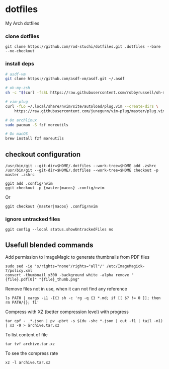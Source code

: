 # dotfiles
My Arch dotfiles

### clone dotfiles
```console
git clone https://github.com/rod-stuchi/dotfiles.git .dotfiles --bare --no-checkout
```

### install deps
```sh
# asdf-vm
git clone https://github.com/asdf-vm/asdf.git ~/.asdf

# oh-my-zsh
sh -c "$(curl -fsSL https://raw.githubusercontent.com/robbyrussell/oh-my-zsh/master/tools/install.sh)"

# vim-plug
curl -fLo ~/.local/share/nvim/site/autoload/plug.vim --create-dirs \
    https://raw.githubusercontent.com/junegunn/vim-plug/master/plug.vim

# On archlinux
sudo pacman -S fzf moreutils

# On macOS
brew install fzf moreutils
```

## checkout configuration
```console
/usr/bin/git --git-dir=$HOME/.dotfiles --work-tree=$HOME add .zshrc
/usr/bin/git --git-dir=$HOME/.dotfiles --work-tree=$HOME checkout -p master .zshrc

ggit add .config/nvim
ggit checkout -p {master|macos} .config/nvim
```
Or 
```console
ggit checkout {master|macos} .config/nvim
```

### ignore untracked files
```console
ggit config --local status.showUntrackedFiles no
```

## Usefull blended commands

Add permission to ImageMagic to generate thumbnails from PDF files

```console
sudo sed -ie 's/rights="none"/rights="all"/' /etc/ImageMagick-7/policy.xml
convert -thumbnail x300 -background white -alpha remove "{file}.pdf[0]" "{file}_thumb.png"
```

Remove files not in use, when it can not find any reference

```console
ls PATH | xargs -L1 -I{} sh -c 'rg -q {} *.md; if [[ $? != 0 ]]; then rm PATH/{}; fi'
```

Compress with XZ (better compression level) with progress
```console
tar cpf - _*.json | pv -pbrt -s $(du -shc *.json | cut -f1 | tail -n1) | xz -9 > archive.tar.xz
```
To list content of file
```console
tar tvf archive.tar.xz
```

To see the compress rate
```console
xz -l archive.tar.xz
```
